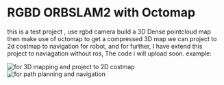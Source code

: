 # RGBD ORBSLAM2 with Octomap
this is a test project , use rgbd camera build a 3D Dense pointcloud map then make use of octomap to get a compressed 3D map 
we can project to 2d costmap to navigation  for robot, and for further, I have extend this project to naviagation without ros,
The code i will upload soon.
example:

![for 3D mapping and project to 2D costmap](https://github.com/xiaoxifuhongse/ORB-SLAM-RGBD-with-Octomap/blob/master/Screenshot%20from%202017-02-28%2017:17:58.png?raw=true)
![for path planning and navigation](https://github.com/xiaoxifuhongse/ORB-SLAM-RGBD-with-Octomap/blob/master/map.jpg?raw=true)
